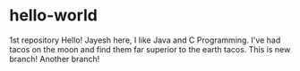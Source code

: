 # hello-world
1st repository
Hello!
Jayesh here, I like Java and C Programming.
I've had tacos on the moon and find them far superior to the earth tacos.
This is new branch!
Another branch!
